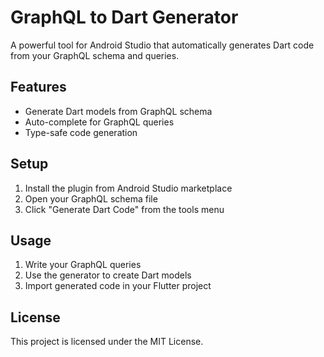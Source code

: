 # GraphQL to Dart Generator

A powerful tool for Android Studio that automatically generates Dart code from your GraphQL schema and queries.

## Features

- Generate Dart models from GraphQL schema
- Auto-complete for GraphQL queries
- Type-safe code generation

## Setup

1. Install the plugin from Android Studio marketplace
2. Open your GraphQL schema file
3. Click "Generate Dart Code" from the tools menu

## Usage

1. Write your GraphQL queries
2. Use the generator to create Dart models
3. Import generated code in your Flutter project

## License

This project is licensed under the MIT License.
